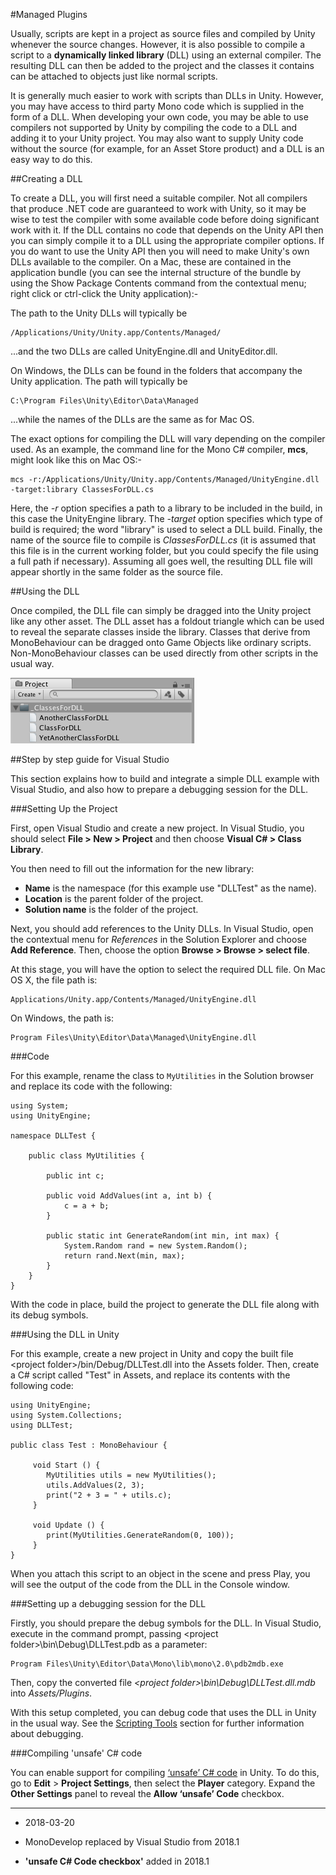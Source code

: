 #Managed Plugins

Usually, scripts are kept in a project as source files and compiled by Unity whenever the source changes. However, it is also possible to compile a script to a **dynamically linked library** (DLL) using an external compiler. The resulting DLL can then be added to the project and the classes it contains can be attached to objects just like normal scripts.

It is generally much easier to work with scripts than DLLs in Unity. However, you may have access to third party Mono code which is supplied in the form of a DLL. When developing your own code, you may be able to use compilers not supported by Unity by compiling the code to a DLL and adding it to your Unity project. You may also want to supply Unity code without the source (for example, for an Asset Store product) and a DLL is an easy way to do this.


##Creating a DLL

To create a DLL, you will first need a suitable compiler. Not all compilers that produce .NET code are guaranteed to work with Unity, so it may be wise to test the compiler with some available code before doing significant work with it. If the DLL contains no code that depends on the Unity API then you can simply compile it to a DLL using the appropriate compiler options. If you do want to use the Unity API then you will need to make Unity's own DLLs available to the compiler. On a Mac, these are contained in the application bundle (you can see the internal structure of the bundle by using the Show Package Contents command from the contextual menu; right click or ctrl-click the Unity application):-

The path to the Unity DLLs will typically be

	/Applications/Unity/Unity.app/Contents/Managed/

...and the two DLLs are called UnityEngine.dll and UnityEditor.dll.

On Windows, the DLLs can be found in the folders that accompany the Unity application. The path will typically be

	C:\Program Files\Unity\Editor\Data\Managed

...while the names of the DLLs are the same as for Mac OS.

The exact options for compiling the DLL will vary depending on the compiler used. As an example, the command line for the Mono C# compiler, **mcs**, might look like this on Mac OS:-

	mcs -r:/Applications/Unity/Unity.app/Contents/Managed/UnityEngine.dll -target:library ClassesForDLL.cs 

Here, the _-r_ option specifies a path to a library to be included in the build, in this case the UnityEngine library. The _-target_ option specifies which type of build is required; the word "library" is used to select a DLL build. Finally, the name of the source file to compile is _ClassesForDLL.cs_ (it is assumed that this file is in the current working folder, but you could specify the file using a full path if necessary). Assuming all goes well, the resulting DLL file will appear shortly in the same folder as the source file.


##Using the DLL

Once compiled, the DLL file can simply be dragged into the Unity project like any other asset. The DLL asset has a foldout triangle which can be used to reveal the separate classes inside the library. Classes that derive from MonoBehaviour can be dragged onto Game Objects like ordinary scripts. Non-MonoBehaviour classes can be used directly from other scripts in the usual way.


![A folded-out DLL with the classes visible](../uploads/Main/DLLScreenshot.png) 


##Step by step guide for Visual Studio

This section explains how to build and integrate a simple DLL example with Visual Studio, and also how to prepare a debugging session for the DLL.


###Setting Up the Project

First, open Visual Studio and create a new project. In Visual Studio, you should select __File &gt; New &gt; Project__ and then choose __Visual C# &gt; Class Library__.

You then need to fill out the information for the new library:

* **Name** is the namespace (for this example use "DLLTest" as the name).
* **Location** is the parent folder of the project.
* **Solution name** is the folder of the project.

Next, you should add references to the Unity DLLs. In Visual Studio, open the contextual menu for _References_ in the Solution Explorer and choose __Add Reference__. Then, choose the option __Browse &gt; Browse &gt; select file__.

At this stage, you will have the option to select the required DLL file. On Mac OS X, the file path is:

```
Applications/Unity.app/Contents/Managed/UnityEngine.dll
```

On Windows, the path is:

```
Program Files\Unity\Editor\Data\Managed\UnityEngine.dll
```

###Code

For this example, rename the class to `MyUtilities` in the Solution browser and replace its code with the following:


````
using System;	
using UnityEngine;

namespace DLLTest {

	public class MyUtilities {
	
	    public int c;

	    public void AddValues(int a, int b) {
		    c = a + b;	
	    }
	
	    public static int GenerateRandom(int min, int max) {
	    	System.Random rand = new System.Random();
		    return rand.Next(min, max);
    	}
	}
}
````

With the code in place, build the project to generate the DLL file along with its debug symbols.


###Using the DLL in Unity

For this example, create a new project in Unity and copy the built file &lt;project folder&gt;/bin/Debug/DLLTest.dll into the Assets folder. Then, create a C# script called "Test" in Assets, and replace its contents with the following code:


````
using UnityEngine;
using System.Collections;
using DLLTest;

public class Test : MonoBehaviour {

	 void Start () {
		MyUtilities utils = new MyUtilities();
		utils.AddValues(2, 3);
		print("2 + 3 = " + utils.c);
	 }
	
	 void Update () {
		print(MyUtilities.GenerateRandom(0, 100));
	 }
}
````

When you attach this script to an object in the scene and press Play, you will see the output of the code from the DLL in the Console window.

###Setting up a debugging session for the DLL

Firstly, you should prepare the debug symbols for the DLL. In Visual Studio, execute in the command prompt, passing &lt;project folder&gt;\bin\Debug\DLLTest.pdb as a parameter:

```
Program Files\Unity\Editor\Data\Mono\lib\mono\2.0\pdb2mdb.exe
```

Then, copy the converted file _&lt;project folder&gt;\bin\Debug\DLLTest.dll.mdb_ into _Assets/Plugins_.

With this setup completed, you can debug code that uses the DLL in Unity in the usual way. See the [Scripting Tools](ScriptingTools) section for further information about debugging.

###Compiling 'unsafe' C# code

You can enable support for compiling [‘unsafe’ C# code](https://docs.microsoft.com/en-us/dotnet/csharp/language-reference/keywords/unsafe) in Unity. To do this, go to __Edit__ > __Project Settings__, then select the __Player__ category. Expand the __Other Settings__ panel to reveal the __Allow ‘unsafe’ Code__ checkbox. 

---
* <span class="page-edit">2018-03-20  <!-- include IncludeTextAmendPageSomeEdit --></span>

* <span class="page-history">MonoDevelop replaced by Visual Studio from 2018.1</span>
* <span class="page-history">__'unsafe C# Code checkbox'__ added in 2018.1</span>
